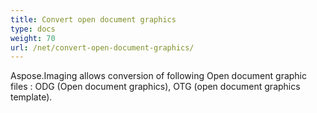 ```yaml
---
title: Convert open document graphics
type: docs
weight: 70
url: /net/convert-open-document-graphics/
---
```


Aspose.Imaging allows conversion of following Open document graphic files : ODG (Open document graphics), OTG (open document graphics template).


